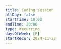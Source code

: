 ```yaml
---
title: Coding session
allDay: false
startTime: 18:00
endTime: 20:00
type: recurring
daysOfWeek: [F]
startRecur: 2024-11-22
---
```

